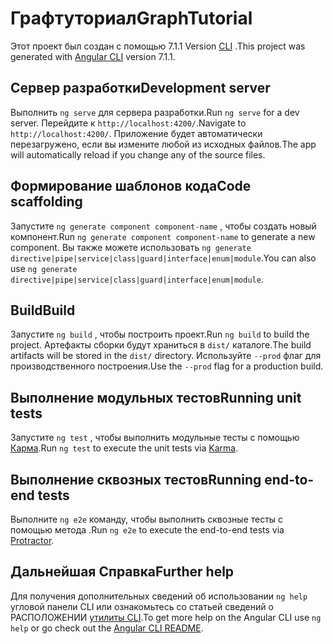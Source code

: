 # <a name="graphtutorial"></a><span data-ttu-id="16735-101">Графтуториал</span><span class="sxs-lookup"><span data-stu-id="16735-101">GraphTutorial</span></span>

<span data-ttu-id="16735-102">Этот проект был создан с помощью 7.1.1 Version [CLI](https://github.com/angular/angular-cli) .</span><span class="sxs-lookup"><span data-stu-id="16735-102">This project was generated with [Angular CLI](https://github.com/angular/angular-cli) version 7.1.1.</span></span>

## <a name="development-server"></a><span data-ttu-id="16735-103">Сервер разработки</span><span class="sxs-lookup"><span data-stu-id="16735-103">Development server</span></span>

<span data-ttu-id="16735-104">Выполнить `ng serve` для сервера разработки.</span><span class="sxs-lookup"><span data-stu-id="16735-104">Run `ng serve` for a dev server.</span></span> <span data-ttu-id="16735-105">Перейдите к `http://localhost:4200/`.</span><span class="sxs-lookup"><span data-stu-id="16735-105">Navigate to `http://localhost:4200/`.</span></span> <span data-ttu-id="16735-106">Приложение будет автоматически перезагружено, если вы измените любой из исходных файлов.</span><span class="sxs-lookup"><span data-stu-id="16735-106">The app will automatically reload if you change any of the source files.</span></span>

## <a name="code-scaffolding"></a><span data-ttu-id="16735-107">Формирование шаблонов кода</span><span class="sxs-lookup"><span data-stu-id="16735-107">Code scaffolding</span></span>

<span data-ttu-id="16735-108">Запустите `ng generate component component-name` , чтобы создать новый компонент.</span><span class="sxs-lookup"><span data-stu-id="16735-108">Run `ng generate component component-name` to generate a new component.</span></span> <span data-ttu-id="16735-109">Вы также можете использовать `ng generate directive|pipe|service|class|guard|interface|enum|module`.</span><span class="sxs-lookup"><span data-stu-id="16735-109">You can also use `ng generate directive|pipe|service|class|guard|interface|enum|module`.</span></span>

## <a name="build"></a><span data-ttu-id="16735-110">Build</span><span class="sxs-lookup"><span data-stu-id="16735-110">Build</span></span>

<span data-ttu-id="16735-111">Запустите `ng build` , чтобы построить проект.</span><span class="sxs-lookup"><span data-stu-id="16735-111">Run `ng build` to build the project.</span></span> <span data-ttu-id="16735-112">Артефакты сборки будут храниться в `dist/` каталоге.</span><span class="sxs-lookup"><span data-stu-id="16735-112">The build artifacts will be stored in the `dist/` directory.</span></span> <span data-ttu-id="16735-113">Используйте `--prod` флаг для производственного построения.</span><span class="sxs-lookup"><span data-stu-id="16735-113">Use the `--prod` flag for a production build.</span></span>

## <a name="running-unit-tests"></a><span data-ttu-id="16735-114">Выполнение модульных тестов</span><span class="sxs-lookup"><span data-stu-id="16735-114">Running unit tests</span></span>

<span data-ttu-id="16735-115">Запустите `ng test` , чтобы выполнить модульные тесты с помощью [Карма](https://karma-runner.github.io).</span><span class="sxs-lookup"><span data-stu-id="16735-115">Run `ng test` to execute the unit tests via [Karma](https://karma-runner.github.io).</span></span>

## <a name="running-end-to-end-tests"></a><span data-ttu-id="16735-116">Выполнение сквозных тестов</span><span class="sxs-lookup"><span data-stu-id="16735-116">Running end-to-end tests</span></span>

<span data-ttu-id="16735-117">Выполните `ng e2e` команду, чтобы выполнить сквозные тесты с помощью метода [](http://www.protractortest.org/).</span><span class="sxs-lookup"><span data-stu-id="16735-117">Run `ng e2e` to execute the end-to-end tests via [Protractor](http://www.protractortest.org/).</span></span>

## <a name="further-help"></a><span data-ttu-id="16735-118">Дальнейшая Справка</span><span class="sxs-lookup"><span data-stu-id="16735-118">Further help</span></span>

<span data-ttu-id="16735-119">Для получения дополнительных сведений об использовании `ng help` угловой панели CLI или ознакомьтесь со статьей сведений о РАСПОЛОЖЕНИИ [утилиты CLI](https://github.com/angular/angular-cli/blob/master/README.md).</span><span class="sxs-lookup"><span data-stu-id="16735-119">To get more help on the Angular CLI use `ng help` or go check out the [Angular CLI README](https://github.com/angular/angular-cli/blob/master/README.md).</span></span>
